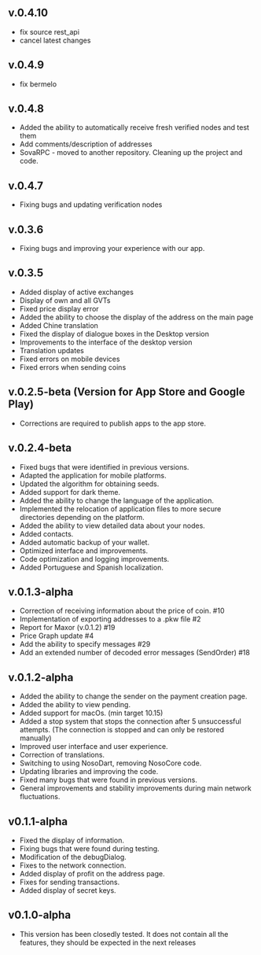 ## v.0.4.10

- fix source rest_api
- cancel latest changes

## v.0.4.9

- fix bermelo

## v.0.4.8

- Added the ability to automatically receive fresh verified nodes and test them
- Add comments/description of addresses
- SovaRPC - moved to another repository. Cleaning up the project and code.

## v.0.4.7

- Fixing bugs and updating verification nodes

## v.0.3.6

- Fixing bugs and improving your experience with our app.
  
## v.0.3.5

- Added display of active exchanges
- Display of own and all GVTs
- Fixed price display error
- Added the ability to choose the display of the address on the main page
- Added Chine translation
- Fixed the display of dialogue boxes in the Desktop version
- Improvements to the interface of the desktop version
- Translation updates
- Fixed errors on mobile devices
- Fixed errors when sending coins

## v.0.2.5-beta (Version for App Store and Google Play)

- Corrections are required to publish apps to the app store.

## v.0.2.4-beta

- Fixed bugs that were identified in previous versions.
- Adapted the application for mobile platforms.
- Updated the algorithm for obtaining seeds.
- Added support for dark theme.
- Added the ability to change the language of the application.
- Implemented the relocation of application files to more secure directories depending on the
  platform.
- Added the ability to view detailed data about your nodes.
- Added contacts.
- Added automatic backup of your wallet.
- Optimized interface and improvements.
- Code optimization and logging improvements.
- Added Portuguese and Spanish localization.

## v.0.1.3-alpha

- Correction of receiving information about the price of coin. #10
- Implementation of exporting addresses to a .pkw file #2
- Report for Maxor (v.0.1.2) #19
- Price Graph update #4
- Add the ability to specify messages #29
- Add an extended number of decoded error messages (SendOrder) #18

## v.0.1.2-alpha

- Added the ability to change the sender on the payment creation page.
- Added the ability to view pending.
- Added support for macOs. (min target 10.15)
- Added a stop system that stops the connection after 5 unsuccessful attempts. (The connection is
  stopped and can only be restored manually)
- Improved user interface and user experience.
- Correction of translations.
- Switching to using NosoDart, removing NosoCore code.
- Updating libraries and improving the code.
- Fixed many bugs that were found in previous versions.
- General improvements and stability improvements during main network fluctuations.

## v0.1.1-alpha

* Fixed the display of information.
* Fixing bugs that were found during testing.
* Modification of the debugDialog.
* Fixes to the network connection.
* Added display of profit on the address page.
* Fixes for sending transactions.
* Added display of secret keys.

## v0.1.0-alpha

* This version has been closedly tested. It does not contain all the features, they should be
  expected in the next releases
